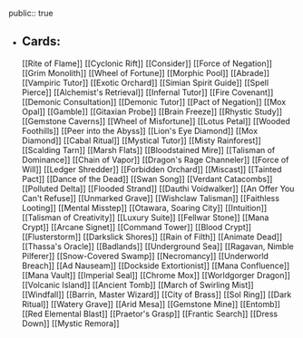 public:: true
- ## Cards:
	[[Rite of Flame]]
	[[Cyclonic Rift]]
	[[Consider]]
	[[Force of Negation]]
	[[Grim Monolith]]
	[[Wheel of Fortune]]
	[[Morphic Pool]]
	[[Abrade]]
	[[Vampiric Tutor]]
	[[Exotic Orchard]]
	[[Simian Spirit Guide]]
	[[Spell Pierce]]
	[[Alchemist's Retrieval]]
	[[Infernal Tutor]]
	[[Fire Covenant]]
	[[Demonic Consultation]]
	[[Demonic Tutor]]
	[[Pact of Negation]]
	[[Mox Opal]]
	[[Gamble]]
	[[Gitaxian Probe]]
	[[Brain Freeze]]
	[[Rhystic Study]]
	[[Gemstone Caverns]]
	[[Wheel of Misfortune]]
	[[Lotus Petal]]
	[[Wooded Foothills]]
	[[Peer into the Abyss]]
	[[Lion's Eye Diamond]]
	[[Mox Diamond]]
	[[Cabal Ritual]]
	[[Mystical Tutor]]
	[[Misty Rainforest]]
	[[Scalding Tarn]]
	[[Marsh Flats]]
	[[Bloodstained Mire]]
	[[Talisman of Dominance]]
	[[Chain of Vapor]]
	[[Dragon's Rage Channeler]]
	[[Force of Will]]
	[[Ledger Shredder]]
	[[Forbidden Orchard]]
	[[Miscast]]
	[[Tainted Pact]]
	[[Dance of the Dead]]
	[[Swan Song]]
	[[Verdant Catacombs]]
	[[Polluted Delta]]
	[[Flooded Strand]]
	[[Dauthi Voidwalker]]
	[[An Offer You Can't Refuse]]
	[[Unmarked Grave]]
	[[Wishclaw Talisman]]
	[[Faithless Looting]]
	[[Mental Misstep]]
	[[Otawara, Soaring City]]
	[[Intuition]]
	[[Talisman of Creativity]]
	[[Luxury Suite]]
	[[Fellwar Stone]]
	[[Mana Crypt]]
	[[Arcane Signet]]
	[[Command Tower]]
	[[Blood Crypt]]
	[[Flusterstorm]]
	[[Darkslick Shores]]
	[[Rain of Filth]]
	[[Animate Dead]]
	[[Thassa's Oracle]]
	[[Badlands]]
	[[Underground Sea]]
	[[Ragavan, Nimble Pilferer]]
	[[Snow-Covered Swamp]]
	[[Necromancy]]
	[[Underworld Breach]]
	[[Ad Nauseam]]
	[[Dockside Extortionist]]
	[[Mana Confluence]]
	[[Mana Vault]]
	[[Imperial Seal]]
	[[Chrome Mox]]
	[[Worldgorger Dragon]]
	[[Volcanic Island]]
	[[Ancient Tomb]]
	[[March of Swirling Mist]]
	[[Windfall]]
	[[Barrin, Master Wizard]]
	[[City of Brass]]
	[[Sol Ring]]
	[[Dark Ritual]]
	[[Watery Grave]]
	[[Arid Mesa]]
	[[Gemstone Mine]]
	[[Entomb]]
	[[Red Elemental Blast]]
	[[Praetor's Grasp]]
	[[Frantic Search]]
	[[Dress Down]]
	[[Mystic Remora]]
